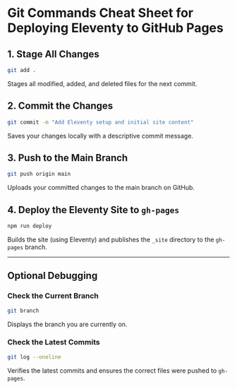 
# Git Commands Cheat Sheet for Deploying Eleventy to GitHub Pages

## 1. Stage All Changes
```bash
git add .
```
Stages all modified, added, and deleted files for the next commit.

## 2. Commit the Changes
```bash
git commit -m "Add Eleventy setup and initial site content"
```
Saves your changes locally with a descriptive commit message.

## 3. Push to the Main Branch
```bash
git push origin main
```
Uploads your committed changes to the main branch on GitHub.

## 4. Deploy the Eleventy Site to `gh-pages`
```bash
npm run deploy
```
Builds the site (using Eleventy) and publishes the `_site` directory to the `gh-pages` branch.

---

## Optional Debugging

### Check the Current Branch
```bash
git branch
```
Displays the branch you are currently on.

### Check the Latest Commits
```bash
git log --oneline
```
Verifies the latest commits and ensures the correct files were pushed to `gh-pages`.
